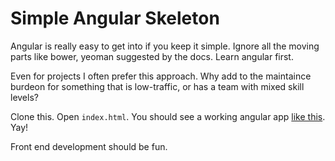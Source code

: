 # Simple Angular Skeleton

Angular is really easy to get into if you keep it simple. Ignore all the moving parts like bower, yeoman suggested by the docs. Learn angular first.

Even for projects I often prefer this approach. Why add to the maintaince burdeon for something that is low-traffic, or has a team with mixed skill levels?

Clone this. Open `index.html`. You should see a working angular app [like this](http://timruffles.github.io/simple-angular-skeleton/). Yay!

Front end development should be fun.
